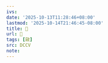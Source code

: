 ```yaml
---
ivs:
date: '2025-10-13T11:28:46+08:00'
lastmod: '2025-10-14T21:46:45-08:00'
title: 󰞥
url: 󰞥
tags: [敐]
src: DCCV
note:
---
```

